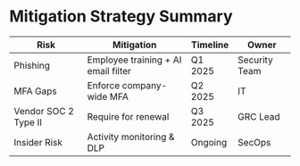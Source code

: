 # Mitigation Strategy Summary

| Risk | Mitigation | Timeline | Owner |
|------|------------|----------|-------|
| Phishing | Employee training + AI email filter | Q1 2025 | Security Team |
| MFA Gaps | Enforce company-wide MFA | Q2 2025 | IT |
| Vendor SOC 2 Type II | Require for renewal | Q3 2025 | GRC Lead |
| Insider Risk | Activity monitoring & DLP | Ongoing | SecOps |
